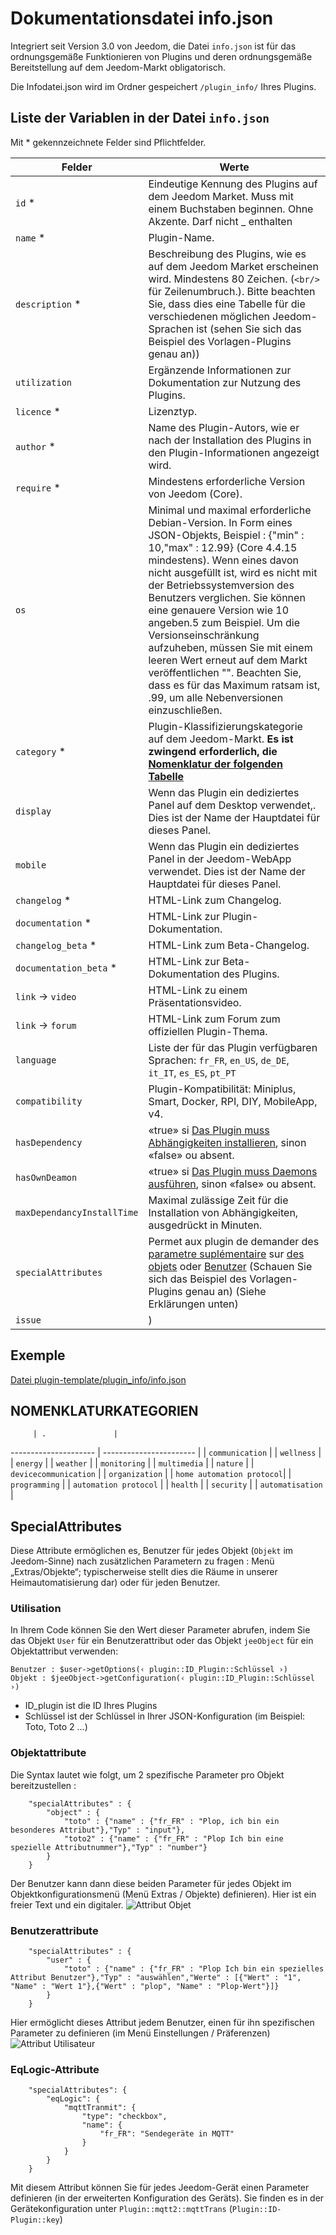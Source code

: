 # Dokumentationsdatei info.json

Integriert seit Version 3.0 von Jeedom, die Datei ``info.json`` ist für das ordnungsgemäße Funktionieren von Plugins und deren ordnungsgemäße Bereitstellung auf dem Jeedom-Markt obligatorisch.

Die Infodatei.json wird im Ordner gespeichert ``/plugin_info/`` Ihres Plugins.

## Liste der Variablen in der Datei ``info.json``

Mit * gekennzeichnete Felder sind Pflichtfelder.

Felder                   | Werte                                                                                                                   |
------------------------ | ------------------------------------------------------------------------------------------------------------------------- |
``id`` *                     | Eindeutige Kennung des Plugins auf dem Jeedom Market. Muss mit einem Buchstaben beginnen. Ohne Akzente. Darf nicht _ enthalten                             |
``name`` *                   | Plugin-Name.                                                                                                            |
``description`` *            | Beschreibung des Plugins, wie es auf dem Jeedom Market erscheinen wird. Mindestens 80 Zeichen. (``<br/>`` für Zeilenumbruch.). Bitte beachten Sie, dass dies eine Tabelle für die verschiedenen möglichen Jeedom-Sprachen ist (sehen Sie sich das Beispiel des Vorlagen-Plugins genau an))                                  |                                                                                     |
``utilization``                    | Ergänzende Informationen zur Dokumentation zur Nutzung des Plugins.                                                    |
``licence`` *                | Lizenztyp.                                                                                                          |
``author`` *                 | Name des Plugin-Autors, wie er nach der Installation des Plugins in den Plugin-Informationen angezeigt wird.         |
``require`` *                | Mindestens erforderliche Version von Jeedom (Core).                                                                                                |
``os``                 | Minimal und maximal erforderliche Debian-Version. In Form eines JSON-Objekts, Beispiel : {"min" : 10,"max" : 12.99} (Core 4.4.15 mindestens). Wenn eines davon nicht ausgefüllt ist, wird es nicht mit der Betriebssystemversion des Benutzers verglichen. Sie können eine genauere Version wie 10 angeben.5 zum Beispiel. Um die Versionseinschränkung aufzuheben, müssen Sie mit einem leeren Wert erneut auf dem Markt veröffentlichen "". Beachten Sie, dass es für das Maximum ratsam ist, .99, um alle Nebenversionen einzuschließen.                                               |
``category`` *               | Plugin-Klassifizierungskategorie auf dem Jeedom-Markt. **Es ist zwingend erforderlich, die [Nomenklatur der folgenden Tabelle](https://doc.jeedom.com/de_DE/dev/structure_info_json/#NOMENCLATURE%20CATEGORIES)** |
``display``                  | Wenn das Plugin ein dediziertes Panel auf dem Desktop verwendet,. Dies ist der Name der Hauptdatei für dieses Panel.                    |
``mobile``                   | Wenn das Plugin ein dediziertes Panel in der Jeedom-WebApp verwendet. Dies ist der Name der Hauptdatei für dieses Panel.   |
``changelog`` *              | HTML-Link zum Changelog.                                                                                              |
``documentation`` *          | HTML-Link zur Plugin-Dokumentation.
``changelog_beta`` *              | HTML-Link zum Beta-Changelog.|
``documentation_beta`` *          | HTML-Link zur Beta-Dokumentation des Plugins.
``link`` -> ``video``               | HTML-Link zu einem Präsentationsvideo.                                                                                 |
``link`` -> ``forum``               | HTML-Link zum Forum zum offiziellen Plugin-Thema.                                                                  |
``language``                | Liste der für das Plugin verfügbaren Sprachen: ``fr_FR``, ``en_US``, ``de_DE``, ``it_IT``, ``es_ES``, ``pt_PT``            |
``compatibility``            | Plugin-Kompatibilität: Miniplus, Smart, Docker, RPI, DIY, MobileApp, v4.                                                   |
``hasDependency``            | «true» si [Das Plugin muss Abhängigkeiten installieren](https://doc.jeedom.com/de_DE/dev/daemon_plugin#Les%20d%C3%A9pendance), sinon «false» ou absent.                                              |
``hasOwnDeamon``             | «true» si [Das Plugin muss Daemons ausführen](https://doc.jeedom.com/de_DE/dev/daemon_plugin#Les%20d%C3%A9mons%20%26%20d%C3%A9pendances), sinon «false» ou absent.                                                   |
``maxDependancyInstallTime`` | Maximal zulässige Zeit für die Installation von Abhängigkeiten, ausgedrückt in Minuten.                                            |
``specialAttributes`` | Permet aux plugin de demander des [parametre suplémentaire](https://doc.jeedom.com/de_DE/dev/structure_info_json#SpecialAttributes) sur [des objets](https://doc.jeedom.com/de_DE/dev/structure_info_json#Attribute%20Objekt) oder [Benutzer](https://doc.jeedom.com/de_DE/dev/structure_info_json#Attributs%20User) (Schauen Sie sich das Beispiel des Vorlagen-Plugins genau an) (Siehe Erklärungen unten)                                            |
``issue``                    | )

## Exemple

[Datei plugin-template/plugin_info/info.json](https://github.com/jeedom/plugin-template/blob/master/plugin_info/info.json)

## NOMENKLATURKATEGORIEN

         | .               |
--------------------- | ----------------------- |
         | ``communication``           |
               | ``wellness``                |
               | ``energy``                  |
                 | ``weather``                 |
            | ``monitoring``              |
            | ``multimedia``              |
                | ``nature``                  |
      | ``devicecommunication``     |
          | ``organization``            |
  | ``home automation protocol``|
         | ``programming``             |
   | ``automation protocol``     |
                 | ``health``                  |
              | ``security``                |
           | ``automatisation``          |

## SpecialAttributes

Diese Attribute ermöglichen es, Benutzer für jedes Objekt (`Objekt` im Jeedom-Sinne) nach zusätzlichen Parametern zu fragen : Menü „Extras/Objekte“; typischerweise stellt dies die Räume in unserer Heimautomatisierung dar) oder für jeden Benutzer.

### Utilisation

In Ihrem Code können Sie den Wert dieser Parameter abrufen, indem Sie das Objekt `User` für ein Benutzerattribut oder das Objekt `jeeObject` für ein Objektattribut verwenden:

```
Benutzer : $user->getOptions(‹ plugin::ID_Plugin::Schlüssel ›)
Objekt : $jeeObject->getConfiguration(‹ plugin::ID_Plugin::Schlüssel ›)
```
* ID_plugin ist die ID Ihres Plugins
* Schlüssel ist der Schlüssel in Ihrer JSON-Konfiguration (im Beispiel: Toto, Toto 2 ...)

### Objektattribute

Die Syntax lautet wie folgt, um 2 spezifische Parameter pro Objekt bereitzustellen :
```
	"specialAttributes" : {
		"object" : {
			"toto" : {"name" : {"fr_FR" : "Plop, ich bin ein besonderes Attribut"},"Typ" : "input"},
			"toto2" : {"name" : {"fr_FR" : "Plop Ich bin eine spezielle Attributnummer"},"Typ" : "number"}
		}
	}
```

Der Benutzer kann dann diese beiden Parameter für jedes Objekt im Objektkonfigurationsmenü (Menü Extras / Objekte) definieren).
Hier ist ein freier Text und ein digitaler.
![Attribut Objet](images/SpecialAttributeObject.png)

### Benutzerattribute

```
	"specialAttributes" : {
		"user" : {
			"toto" : {"name" : {"fr_FR" : "Plop Ich bin ein spezielles Attribut Benutzer"},"Typ" : "auswählen","Werte" : [{"Wert" : "1", "Name" : "Wert 1"},{"Wert" : "plop", "Name" : "Plop-Wert"}]}
		}
	}
```

Hier ermöglicht dieses Attribut jedem Benutzer, einen für ihn spezifischen Parameter zu definieren (im Menü Einstellungen / Präferenzen)
![Attribut Utilisateur](images/SpecialAttributeUser.png)

### EqLogic-Attribute

```
	"specialAttributes": {
        "eqLogic": {
            "mqttTranmit": {
                "type": "checkbox",
                "name": {
                    "fr_FR": "Sendegeräte in MQTT"
                }
            }
        }
    }
```

Mit diesem Attribut können Sie für jedes Jeedom-Gerät einen Parameter definieren (in der erweiterten Konfiguration des Geräts). Sie finden es in der Gerätekonfiguration unter `Plugin::mqtt2::mqttTrans` (`Plugin::ID-Plugin::key`)
